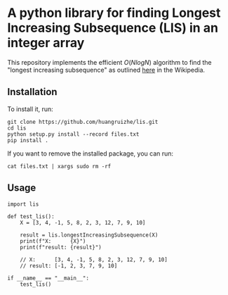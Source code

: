 # A python library for finding Longest Increasing Subsequence (LIS) in an integer array

This repository implements the efficient $O(NlogN)$ algorithm to find the "longest increasing subsequence" as outlined [here](https://en.wikipedia.org/wiki/Longest_increasing_subsequence) in the Wikipedia.

## Installation

To install it, run:
```
git clone https://github.com/huangruizhe/lis.git
cd lis
python setup.py install --record files.txt
pip install .
```

If you want to remove the installed package, you can run:
```
cat files.txt | xargs sudo rm -rf
```

## Usage

```
import lis

def test_lis():
    X = [3, 4, -1, 5, 8, 2, 3, 12, 7, 9, 10]

    result = lis.longestIncreasingSubsequence(X)
    print(f"X:      {X}")
    print(f"result: {result}")

    // X:      [3, 4, -1, 5, 8, 2, 3, 12, 7, 9, 10]
    // result: [-1, 2, 3, 7, 9, 10]

if __name__ == "__main__":
    test_lis()
```